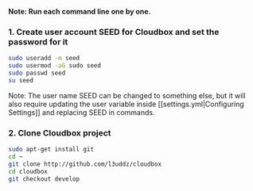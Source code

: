 **Note: Run each command line one by one.**

###  1. Create user account SEED for Cloudbox and set the password for it ### 
```bash
sudo useradd -m seed
sudo usermod -aG sudo seed
sudo passwd seed
su seed
```

Note: The user name SEED can be changed to something else, but it will also require updating the user variable inside [[settings.yml|Configuring Settings]] and replacing SEED in commands.


### 2. Clone Cloudbox project ### 

```bash
sudo apt-get install git
cd ~
git clone http://github.com/l3uddz/cloudbox
cd cloudbox
git checkout develop
```